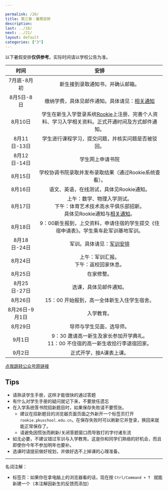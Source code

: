 ```yaml
---

permalink: /20/
title: 第三章：暑期安排
description:
last: ../18/
next: ../21/
layout: default
categories: ["3"]
---
```


以下暑假安排**仅供参考**。实际时间请以学校公告为准。

|时间|安排|
|:-:|:-:|
|7月底-8月初|新生接到录取通知书，并确认邮箱。|
|8月5日-8日|缴纳学费，具体见邮件通知。具体请见：[相关通知](https://mp.weixin.qq.com/s/RH3QZBsXkV4-CvVa0zi8gw)|
|8月10日|学生在新生入学登录系统[Rookie](http://rookie.pkuschool.edu.cn)上注册、完善个人资料、学习入学相关资料。正式开通时间及方式邮件通知。|
|8月11日-13日|学生进行课程学习，提交问题，并核实问题是否被驳回。|
|8月12日-14日|学生网上申请书院|
|8月15日|学校协调书院录取并发布录取结果（通过Rookie系统查看）。|
|8月16日|语文、英语，在线测试，具体见Rookie通知。|
|8月17日|上午：数学、物理入学测试。<br>下午：体育艺术技术高水平俱乐部招新。<br>具体见Rookie通知与[相关通知](https://mp.weixin.qq.com/s/RH3QZBsXkV4-CvVa0zi8gw)。|
|8月18日|9：00新生报到，上交资料，申请住宿的学生提交《住宿申请表》。学生乘车赴军训基地军训。|
|8月18日-24日|军训。具体请见：[军训安排](https://mp.weixin.qq.com/s/aQjZXijWHzBXvLM8fu6NNg)|
|8月24日|上午：军训汇报。<br>下午：返校回家休息。|
|8月25日|在家修整。|
|8月25日-27日|选课，具体见邮件通知。|
|8月26日|15：00 开始报到，高一全体新生入住学生宿舍。|
|8月26日-9月1日|入学教育。|
|8月29日|导师与学生见面，选导师。|
|9月1日|9：30 邀请高一新生及家长参加开学典礼。<br>11：00 不住宿的高一新生收拾行李退宿回家。|
|9月2日|正式开学，按A课表上课。|

[点我跳转公众号原链接](https://mp.weixin.qq.com/s/Q9BAHTFGSzGRpdws7zcbvA)

## Tips

- 请熟读学生手册，这样才能很快的通过答题
- 有什么对学生手册的疑问就记下来，不要放任遗忘
- 在入学系统答书院招新题目时，如果保存失败请不要慌张。
    - 建议在招新题目的浏览器页面页面之外新开一个标签页打开```rookie.pkuschool.edu.cn```，在保存失败时可以刷新它并登录，换回来就能正常保存了。
    - 请避免因慌张而刷新/关闭答题窗口而导致打的字付诸东流
- 如无必要，不建议错过军训与入学教育。这是你和同学们熟络的好机会，而且即使你今年不参加明年也要补。
- 选课时请提前做好规划，并做好选不上掉课的心理准备。

---

名词注解：

- 标签页：如果你在拿电脑上的浏览器看的话，现在按 ```Ctrl/Command + T ``` 就能新建一个（本注解因新生的反馈而添加）
